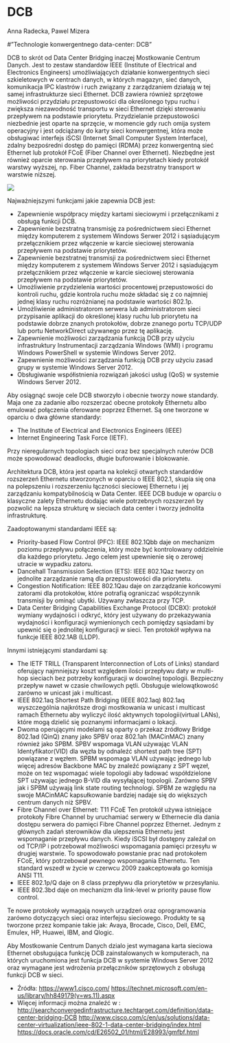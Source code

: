 # DCB
Anna Radecka,
Pawel Mizera

#”Technologie konwergentnego data-center: DCB”

DCB to skrót od Data Center Bridging inaczej Mostkowanie Centrum Danych. Jest to zestaw standardów IEEE (Institute of Electrical and Electronics Engineers) umożliwiających działanie konwergentnych sieci szkieletowych w centrach danych, w których magazyn, sieć danych, komunikacja IPC klastrów i ruch związany z zarządzaniem działają w tej samej infrastrukturze sieci Ethernet. DCB zawiera również sprzętowe możliwości przydziału przepustowości dla określonego typu ruchu i zwiększa niezawodność transportu w sieci Ethernet dzięki sterowaniu przepływem na podstawie priorytetu. Przydzielanie przepustowości niezbednie jest oparte na sprzęcie, w momencie gdy ruch omija system operacyjny i jest odciążany do karty sieci konwergentnej, która może  obsługiwać interfejs iSCSI (Internet Small Computer System Interface), zdalny bezpośredni dostęp do pamięci (RDMA) przez konwergentną sieć Ethernet lub protokół FCoE (Fiber Channel over Ethernet). Niezbędne jest również oparcie sterowania przepływem na priorytetach kiedy protokół warstwy wyższej, np. Fiber Channel, zakłada bezstratny transport w warstwie niższej. 

<img src="https://image.slidesharecdn.com/sdnenableddatacenterbridging-130829131938-phpapp01/95/sdnenabled-data-center-bridging-9-638.jpg?cb=1377782467">

Najważniejszymi funkcjami jakie zapewnia DCB jest:

* Zapewnienie współpracy między kartami sieciowymi i przełącznikami z obsługą funkcji DCB.
* Zapewnienie bezstratną transmisję za pośrednictwem sieci Ethernet między komputerem z systemem Windows Serwer 2012 i sąsiadującym przełącznikiem przez włączenie w karcie sieciowej sterowania przepływem na podstawie priorytetów.
*	Zapewnienie bezstratnej transmisji za pośrednictwem sieci Ethernet między komputerem z systemem Windows Server 2012 i sąsiadującym przełącznikiem przez włączenie w karcie sieciowej sterowania przepływem na podstawie priorytetów.
*	Umożliwienie przydzielenia wartości procentowej przepustowości do kontroli ruchu, gdzie kontrola ruchu może składać się z co najmniej jednej klasy ruchu rozróżnianej na podstawie wartości 802.1p.
*	Umożliwienie administratorom serwera lub administratorom sieci przypisanie aplikacji do określonej klasy ruchu lub priorytetu na podstawie dobrze znanych protokołów, dobrze znanego portu TCP/UDP lub portu NetworkDirect używanego przez tę aplikację.
*	Zapewnienie możliwości zarządzania funkcją DCB przy użyciu infrastruktury Instrumentacji zarządzania Windows (WMI) i programu Windows PowerShell w systemie Windows Server 2012.
*	Zapewnienie możliwości zarządzania funkcją DCB przy użyciu zasad grupy w systemie Windows Server 2012.
*	Obsługiwanie współistnienia rozwiązań jakości usług (QoS) w systemie Windows Server 2012.


Aby osiągnąć swoje cele DCB stworzyło i obecnie tworzy nowe standardy. Maja one za zadanie albo rozszerzać obecne protokoły Ethernetu albo emulować połączenia oferowane poprzez Ethernet. Są one tworzone w oparciu o dwa główne standardy:

* The Institute of Electrical and Electronics Engineers (IEEE)
*	Internet Engineering Task Force (IETF). 

Przy nieregularnych topologiach sieci oraz bez specjalnych ruterów DCB może spowodować deadlocks, długie buforowanie i blokowanie. 

Architektura DCB, która jest oparta na kolekcji otwartych standardów rozszerzeń Ethernetu stworzonych w oparciu o IEEE 802.1, skupia się ona na polepszeniu i rozszerzeniu łączności sieciowej Ethernetu i jej zarządzaniu kompatybilnością w Data Center. 
IEEE DCB buduje w oparciu o klasyczne zalety Ethernetu dodając wiele potrzebnych rozszerzeń by pozwolić na lepsza strukturę w sieciach data center i tworzy jednolita infrastrukturę. 

Zaadoptowanymi standardami IEEE są:

*	Priority-based Flow Control (PFC): IEEE 802.1Qbb daje on mechanizm poziomu przepływu połączenia, który może być kontrolowany oddzielnie dla każdego priorytetu. Jego celem jest upewnienie się o zerowej utracie w wypadku zatoru.
*	Dancehall Transmission Selection (ETS): IEEE 802.1Qaz tworzy on jednolite zarządzanie ramą dla przepustowości dla priorytetu.
*	Congestion Notification: IEEE 802.1Qau daje on zarządzanie końcowymi zatorami dla protokołów, które potrafią ograniczać współczynnik transmisji by ominąć ubytki. Używany zwłaszcza przy TCP.
*	Data Center Bridging Capabilities Exchange Protocol (DCBX): protokół wymiany wydajności i odkryć, który jest używany do przekazywania wydajności i konfiguracji wymienionych cech pomiędzy sąsiadami by upewnić się o jednolitej konfiguracji w sieci. Ten protokół wpływa na funkcje IEEE 802.1AB (LLDP). 

Innymi istniejącymi standardami są:

*	The IETF TRILL (Transparent Interconnection of Lots of Links) standard oferujący najmniejszy koszt względem ilości przepływu daty w multi-hop sieciach bez potrzeby konfiguracji w dowolnej topologii. Bezpieczny przepływ nawet w czasie chwilowych pętli. Obsługuje wielowątkowość zarówno w unicast jak i multicast.
*	IEEE 802.1aq Shortest Path Bridging (IEEE 802.1aq) 802.1aq wyszczególnia najkrótsze drogi mostkowania w unicast i multicast ramach Ethernetu aby wyliczyć ilość aktywnych topologii(virtual LANs), które mogą dzielić się poznanymi informacjami o lokacji. 
*	Dwoma operującymi modelami są oparty o przekaz źródłowy Bridge 802.1ad (QinQ) znany jako SPBV oraz 802.1ah (MACinMAC) znany również jako SPBM. SPBV wspomaga VLAN używając VLAN Identyfikator(VID) dla węzła by odnaleźć shortest path tree (SPT) powiązane z węzłem. SPBM wspomaga VLAN używając jednego lub więcej adresów Backbone MAC by znaleźć powiązany z SPT węzeł, może on tez wspomagać wiele topologii aby ładować współdzielone SPT używając jednego B-VID dla wysyłającej topologii. Zarówno SPBV jak i SPBM używają link state routing technologi. SPBM ze względu na swoje MACinMAC kapsułkowanie bardziej nadaje się do większych centrum danych niż SPBV. 
*	Fibre Channel over Ethernet: T11 FCoE Ten protokół używa istniejące protokoły Fibre Channel by uruchamiać serwery w Ethernecie dla dania dostępu serwera do pamięci Fibre Channel poprzez Ethernet. Jednym  z głównych zadań sterowników dla ulepszenia Ethernetu jest wspomaganie przepływu danych. Kiedy iSCSI  był dostępny zależał on od TCP/IP i potrzebował możliwości wspomagania pamięci przesyłu w drugiej warstwie. To spowodowało powstanie prac nad protokołem FCoE, który potrzebował pewnego wspomagania Ethernetu. Ten standard wszedł w życie w czerwcu 2009 zaakceptowała go komisja ANSI T11. 
*	IEEE 802.1p/Q daje on 8 class przepływu dla priorytetów w przesyłaniu.
*	IEEE 802.3bd daje on mechanizm dla link-level w priority pause flow control. 

Te nowe protokoły wymagają nowych urządzeń oraz oprogramowania zarówno dotyczących sieci oraz interfejsu sieciowego. Produkty te są tworzone przez kompanie takie jak: Avaya, Brocade, Cisco, Dell, EMC, Emulex, HP, Huawei, IBM, and Qlogic.

Aby Mostkowanie Centrum Danych dzialo  jest wymagana karta sieciowa Ethernet obsługująca funkcję DCB zainstalowanych w komputerach, na których uruchomiona jest funkcja DCB w systemie Windows Server 2012 oraz wymagane jest wdrożenia przełączników sprzętowych z obsługą funkcji DCB w sieci.

* Źródła: https://www1.cisco.com/ https://technet.microsoft.com/en-us/library/hh849179(v=ws.11).aspx
* Więcej informacji można znaleźć w : http://searchconvergedinfrastructure.techtarget.com/definition/data-center-bridging-DCB http://www.cisco.com/c/en/us/solutions/data-center-virtualization/ieee-802-1-data-center-bridging/index.html https://docs.oracle.com/cd/E26502_01/html/E28993/gmfbf.html
